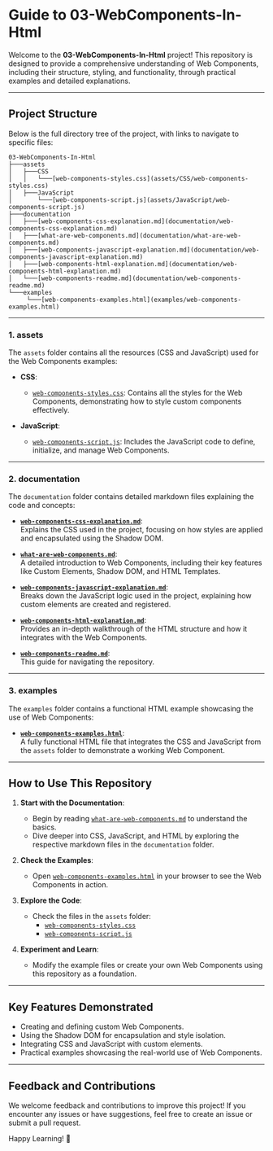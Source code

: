 # **Guide to 03-WebComponents-In-Html**  

Welcome to the **03-WebComponents-In-Html** project! This repository is designed to provide a comprehensive understanding of Web Components, including their structure, styling, and functionality, through practical examples and detailed explanations.  

---

## **Project Structure**  

Below is the full directory tree of the project, with links to navigate to specific files:  

```
03-WebComponents-In-Html  
├───assets  
│   ├───CSS  
│   │   └───[web-components-styles.css](assets/CSS/web-components-styles.css)  
│   ├───JavaScript  
│       └───[web-components-script.js](assets/JavaScript/web-components-script.js)  
├───documentation  
│   ├───[web-components-css-explanation.md](documentation/web-components-css-explanation.md)  
│   ├───[what-are-web-components.md](documentation/what-are-web-components.md)  
│   ├───[web-components-javascript-explanation.md](documentation/web-components-javascript-explanation.md)  
│   ├───[web-components-html-explanation.md](documentation/web-components-html-explanation.md)  
│   └───[web-components-readme.md](documentation/web-components-readme.md)  
└───examples  
     └───[web-components-examples.html](examples/web-components-examples.html)  
```  

---

### **1. assets**  
The `assets` folder contains all the resources (CSS and JavaScript) used for the Web Components examples:  

- **CSS**:  
  - [`web-components-styles.css`](assets/CSS/web-components-styles.css): Contains all the styles for the Web Components, demonstrating how to style custom components effectively.  

- **JavaScript**:  
  - [`web-components-script.js`](assets/JavaScript/web-components-script.js): Includes the JavaScript code to define, initialize, and manage Web Components.  

---

### **2. documentation**  
The `documentation` folder contains detailed markdown files explaining the code and concepts:  

- **[`web-components-css-explanation.md`](documentation/web-components-css-explanation.md)**:  
  Explains the CSS used in the project, focusing on how styles are applied and encapsulated using the Shadow DOM.  

- **[`what-are-web-components.md`](documentation/what-are-web-components.md)**:  
  A detailed introduction to Web Components, including their key features like Custom Elements, Shadow DOM, and HTML Templates.  

- **[`web-components-javascript-explanation.md`](documentation/web-components-javascript-explanation.md)**:  
  Breaks down the JavaScript logic used in the project, explaining how custom elements are created and registered.  

- **[`web-components-html-explanation.md`](documentation/web-components-html-explanation.md)**:  
  Provides an in-depth walkthrough of the HTML structure and how it integrates with the Web Components.  

- **[`web-components-readme.md`](documentation/web-components-readme.md)**:  
  This guide for navigating the repository.  

---

### **3. examples**  
The `examples` folder contains a functional HTML example showcasing the use of Web Components:  

- **[`web-components-examples.html`](examples/web-components-examples.html)**:  
  A fully functional HTML file that integrates the CSS and JavaScript from the `assets` folder to demonstrate a working Web Component.  

---

## **How to Use This Repository**  

1. **Start with the Documentation**:  
   - Begin by reading [`what-are-web-components.md`](documentation/what-are-web-components.md) to understand the basics.  
   - Dive deeper into CSS, JavaScript, and HTML by exploring the respective markdown files in the `documentation` folder.  

2. **Check the Examples**:  
   - Open [`web-components-examples.html`](examples/web-components-examples.html) in your browser to see the Web Components in action.  

3. **Explore the Code**:  
   - Check the files in the `assets` folder:  
     - [`web-components-styles.css`](assets/CSS/web-components-styles.css)  
     - [`web-components-script.js`](assets/JavaScript/web-components-script.js)  

4. **Experiment and Learn**:  
   - Modify the example files or create your own Web Components using this repository as a foundation.  

---

## **Key Features Demonstrated**  

- Creating and defining custom Web Components.  
- Using the Shadow DOM for encapsulation and style isolation.  
- Integrating CSS and JavaScript with custom elements.  
- Practical examples showcasing the real-world use of Web Components.  

---

## **Feedback and Contributions**  

We welcome feedback and contributions to improve this project! If you encounter any issues or have suggestions, feel free to create an issue or submit a pull request.  

Happy Learning! 🎉  